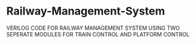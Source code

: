 # Railway-Management-System
VERILOG CODE FOR RAILWAY MANAGEMENT SYSTEM USING TWO SEPERATE MODULES FOR TRAIN CONTROL AND PLATFORM CONTROL
